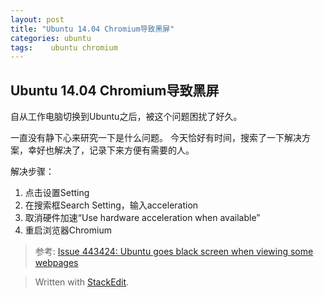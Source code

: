```yaml
---
layout: post
title: "Ubuntu 14.04 Chromium导致黑屏"
categories: ubuntu
tags:	 ubuntu chromium
---
```

Ubuntu 14.04 Chromium导致黑屏
-----

自从工作电脑切换到Ubuntu之后，被这个问题困扰了好久。

一直没有静下心来研究一下是什么问题。
今天恰好有时间，搜索了一下解决方案，幸好也解决了，记录下来方便有需要的人。

解决步骤：

 1. 点击设置Setting
 2. 在搜索框Search Setting，输入acceleration
 3. 取消硬件加速“Use hardware acceleration when available”
 4. 重启浏览器Chromium

>参考:
[Issue 443424: 	Ubuntu goes black screen when viewing some webpages](https://code.google.com/p/chromium/issues/detail?id=443424)

> Written with [StackEdit](https://stackedit.io/).
